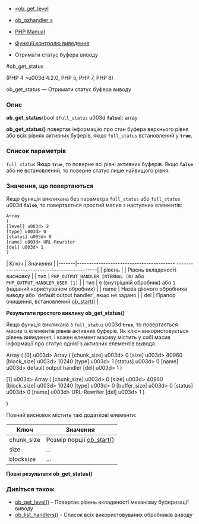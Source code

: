 - [«ob_get_level](function.ob-get-level.md)
- [ob_gzhandler »](function.ob-gzhandler.md)

- [PHP Manual](index.md)
- [Функції контролю виведення](ref.outcontrol.md)
- Отримати статус буфера виводу

#ob_get_status

(PHP 4 \>u003d 4.2.0, PHP 5, PHP 7, PHP 8)

ob_get_status — Отримати статус буфера виводу

### Опис

**ob_get_status**(bool `$full_status` u003d **`false`**): array

**ob_get_status()** повертає інформацію про стан буфера верхнього
рівня або всіх рівнях активних буферів, якщо `full_status`
встановлений у **`true`**.

### Список параметрів

`full_status`
Якщо **`true`**, то поверне всі рівні активних буферів. Якщо **`false`**
або не встановлений, то поверне статус лише найвищого рівня.

### Значення, що повертаються

Якщо функція викликана без параметра `full_status` або `full_status` u003d
**`false`**, то повертається простий масив з наступних елементів:

``` returnvaluescode
Array
(
[level] u003d> 2
[type] u003d> 0
[status] u003d> 0
[name] u003d> URL-Rewriter
[del] u003d> 1
)
````

| Ключ | Значення |
|-------|----------------------------------------- ---------------------------------------------|
| рівень | | Рівень вкладеності висновку |
| тип | `PHP_OUTPUT_HANDLER_INTERNAL (0)` або `PHP_OUTPUT_HANDLER_USER (1)` |
| тип | `0` (внутрішній обробник) або `1` (наданий користувачем обробник) |
| name | Назва діючого обробника виводу або 'default output handler', якщо не задано |
| del | Прапор очищення, встановлений [ob_start()](function.ob-start.md) |

**Результати простого виклику **ob_get_status()****

Якщо функція викликана з `full_status` u003d **`true`**, то повертається
масив із елементів рівнів активних буферів. Як ключ
використовується рівень виведення, і кожен елемент масиву містить у собі
масив інформації про статус однієї з активних елементів вывода.

Array
(
[0] u003d> Array
(
[chunk_size] u003d> 0
[size] u003d> 40960
[block_size] u003d> 10240
[type] u003d> 1
[status] u003d> 0
[name] u003d> default output handler
[del] u003d> 1
)

[1] u003d> Array
(
[chunk_size] u003d> 0
[size] u003d> 40960
[block_size] u003d> 10240
[type] u003d> 0
[buffer_size] u003d> 0
[status] u003d> 0
[name] u003d> URL-Rewriter
[del] u003d> 1
)

)

Повний висновок містить такі додаткові елементи:

| Ключ       | Значення                                         |
| ---------- | ------------------------------------------------ |
| chunk_size | Розмір порції [ob_start()](function.ob-start.md) |
| size       | ...                                              |
| blocksize  | ...                                              |

**Повні результати **ob_get_status()****

### Дивіться також

- [ob_get_level()](function.ob-get-level.md) - Повертає рівень
вкладеності механізму буферизації виводу
- [ob_list_handlers()](function.ob-list-handlers.md) - Список всіх
використовуваних обробників виводу
